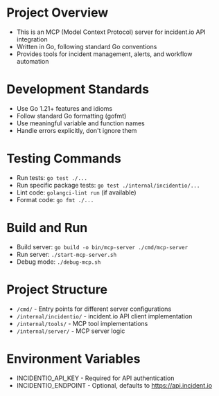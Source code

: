 # Project Overview
- This is an MCP (Model Context Protocol) server for incident.io API integration
- Written in Go, following standard Go conventions
- Provides tools for incident management, alerts, and workflow automation

# Development Standards
- Use Go 1.21+ features and idioms
- Follow standard Go formatting (gofmt)
- Use meaningful variable and function names
- Handle errors explicitly, don't ignore them

# Testing Commands
- Run tests: `go test ./...`
- Run specific package tests: `go test ./internal/incidentio/...`
- Lint code: `golangci-lint run` (if available)
- Format code: `go fmt ./...`

# Build and Run
- Build server: `go build -o bin/mcp-server ./cmd/mcp-server`
- Run server: `./start-mcp-server.sh`
- Debug mode: `./debug-mcp.sh`

# Project Structure
- `/cmd/` - Entry points for different server configurations
- `/internal/incidentio/` - incident.io API client implementation
- `/internal/tools/` - MCP tool implementations
- `/internal/server/` - MCP server logic

# Environment Variables
- INCIDENTIO_API_KEY - Required for API authentication
- INCIDENTIO_ENDPOINT - Optional, defaults to https://api.incident.io